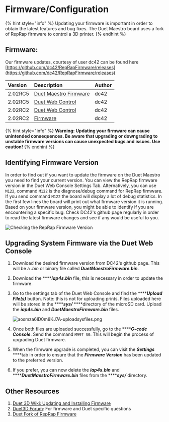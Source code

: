 # Firmware/Configuration

{% hint style="info" %}
Updating your firmware is important in order to obtain the latest features and bug fixes. The Duet Maestro board uses a fork of RepRap firmware to control a 3D printer. 
{% endhint %}

## Firmware:

Our firmware updates, courtesy of user dc42 can be found here   [https://github.com/dc42/RepRapFirmware/releases](https://github.com/dc42/RepRapFirmware/releases)

| Version  | Description  | Author  |
| :--- | :--- | :--- |
| 2.02RC5 | [Duet Maestro Firmware](https://github.com/dc42/RepRapFirmware/releases/download/2.02RC5/DuetMaestroFirmware.bin) | dc42 |
| 2.02RC5 | [Duet Web Control](https://github.com/dc42/RepRapFirmware/releases/download/2.02RC5/DuetWebControl-1.22.5.zip) | dc42 |
| 2.02RC2 | [Duet Web Control](https://github.com/dc42/RepRapFirmware/releases/download/2.02RC2/DuetWebControl-1.22.3.zip) | dc42 |
| 2.02RC2 | [Firmware](https://github.com/dc42/RepRapFirmware/releases/download/2.02RC2/DuetMaestroFirmware.bin) | dc42 |

{% hint style="info" %}
**Warning: Updating your firmware can cause unintended consequences. Be aware that upgrading or downgrading to unstable firmware versions can cause unexpected bugs and issues. Use caution!**
{% endhint %}

## Identifying Firmware Version

In order to find out if you want to update the firmware on the Duet Maestro you need to find your current version. You can view the RepRap firmware version in the Duet Web Console Settings Tab. Alternatively, you can use `M122`, command `M122` is the diagnose/debug command for RepRap firmware. If you send command `M122` the board will display a lot of debug statistics. In the first few lines the board will print out what firmware version it is running. Based on your firmware version, you might be able to identify if you are encountering a specific bug. Check DC42's github page regularly in order to read the latest firmware changes and see if any would be useful to you.

![Checking the RepRap Firmware Version](../.gitbook/assets/7f3tzsd7jhrwm9se-firmwareversionid.png)

## Upgrading System Firmware via the Duet Web Console

1. Download the desired firmware version from DC42's github page. This will be a _.bin_ or binary file called _**DuetMaestroFirmware.bin**_.
2. Download the ****_**iap4s.bin**_ file, this is necessary in order to update the firmware.
3. Go to the settings tab of the Duet Web Console and find the ****_**Upload File\(s\)**_ button. Note: this is not for uploading prints. Files uploaded here will be stored in the ****_**sys/**_ ****directory of the microSD card. Upload the _**iap4s.bin**_ and _**DuetMaestroFirmware.bin**_ files.

   ![aosmza6ID0m8KJ7A-uploadsysfiles.png](../.gitbook/assets/aosmza6id0m8kj7a-uploadsysfiles.png)

4. Once both files are uploaded successfully, go to the ****_**G-code Console**_. Send the command `M997 S0`. This will begin the process of upgrading Duet firmware.
5. When the firmware upgrade is completed, you can visit the _**Settings**_ ****tab in order to ensure that the _**Firmware Version**_ has been updated to the preferred version. 
6. If you prefer, you can now delete the _**iap4s.bin**_ and ****_**DuetMaestroFirmware.bin**_ files from the ****_**sys/**_ directory.

## Other Resources

1. [Duet 3D Wiki: Updating and Installing Firmware](https://duet3d.dozuki.com/Wiki/Installing_and_Updating_Firmware)
2. [Duet3D Forum](https://forum.duet3d.com/): For firmware and Duet specific questions
3. [Duet Fork of RepRap Firmware](https://github.com/dc42/RepRapFirmware)

